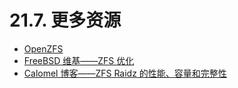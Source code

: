 # 21.7. 更多资源

- [OpenZFS](https://openzfs.org/)
- [FreeBSD 维基——ZFS 优化](https://wiki.freebsd.org/ZFSTuningGuide)
- [Calomel 博客——ZFS Raidz 的性能、容量和完整性](https://calomel.org/zfs_raid_speed_capacity.html)
